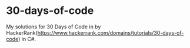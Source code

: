 # 30-days-of-code

My solutions for 30 Days of Code in by HackerRank(https://www.hackerrank.com/domains/tutorials/30-days-of-code) in C#.

